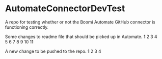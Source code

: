 # AutomateConnectorDevTest

A repo for testing whether or not the Boomi Automate GitHub connector is functioning correctly.

Some changes to readme file that should be picked up in Automate. 1 2 3 4 5 6 7 8 9 10 11

A new change to be pushed to the repo. 1 2 3 4
